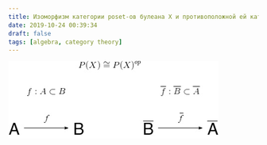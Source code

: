 ```yaml
---
title: Изоморфизм категории poset-ов булеана X и противоположной ей категорий
date: 2019-10-24 00:39:34
draft: false
tags: [algebra, category theory]
---
```


![](/img/vk/eGRNxDdK6y4.jpg)
